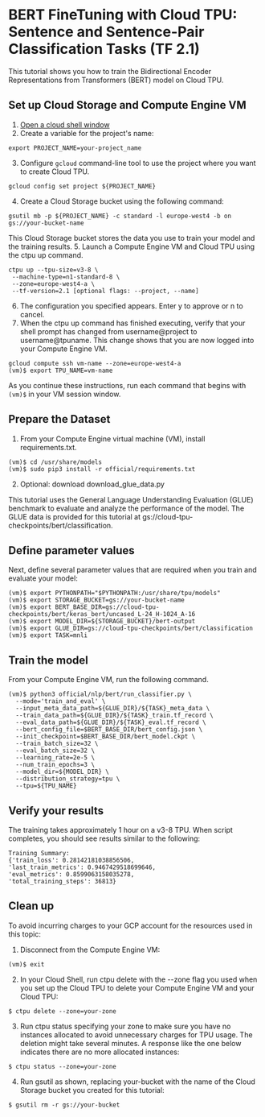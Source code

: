 # BERT FineTuning with Cloud TPU: Sentence and Sentence-Pair Classification Tasks (TF 2.1)
This tutorial shows you how to train the Bidirectional Encoder Representations from Transformers (BERT) model on Cloud TPU.


## Set up Cloud Storage and Compute Engine VM
1. [Open a cloud shell window](https://console.cloud.google.com/?cloudshell=true&_ga=2.11844148.-1612541229.1552429951)
2. Create a variable for the project's name:
```
export PROJECT_NAME=your-project_name
```
3. Configure `gcloud` command-line tool to use the project where you want to create Cloud TPU.
```
gcloud config set project ${PROJECT_NAME}
```
4. Create a Cloud Storage bucket using the following command:
```
gsutil mb -p ${PROJECT_NAME} -c standard -l europe-west4 -b on gs://your-bucket-name
```
This Cloud Storage bucket stores the data you use to train your model and the training results.
5. Launch a Compute Engine VM and Cloud TPU using the ctpu up command.
```
ctpu up --tpu-size=v3-8 \
 --machine-type=n1-standard-8 \
 --zone=europe-west4-a \
 --tf-version=2.1 [optional flags: --project, --name]
```
6. The configuration you specified appears. Enter y to approve or n to cancel.
7. When the ctpu up command has finished executing, verify that your shell prompt has changed from username@project to username@tpuname. This change shows that you are now logged into your Compute Engine VM.
```
gcloud compute ssh vm-name --zone=europe-west4-a
(vm)$ export TPU_NAME=vm-name
```
As you continue these instructions, run each command that begins with `(vm)$` in your VM session window.

## Prepare the Dataset
1. From your Compute Engine virtual machine (VM), install requirements.txt.
```
(vm)$ cd /usr/share/models
(vm)$ sudo pip3 install -r official/requirements.txt
```
2. Optional: download download_glue_data.py

This tutorial uses the General Language Understanding Evaluation (GLUE) benchmark to evaluate and analyze the performance of the model. The GLUE data is provided for this tutorial at gs://cloud-tpu-checkpoints/bert/classification.

## Define parameter values
Next, define several parameter values that are required when you train and evaluate your model:

```
(vm)$ export PYTHONPATH="$PYTHONPATH:/usr/share/tpu/models"
(vm)$ export STORAGE_BUCKET=gs://your-bucket-name
(vm)$ export BERT_BASE_DIR=gs://cloud-tpu-checkpoints/bert/keras_bert/uncased_L-24_H-1024_A-16
(vm)$ export MODEL_DIR=${STORAGE_BUCKET}/bert-output
(vm)$ export GLUE_DIR=gs://cloud-tpu-checkpoints/bert/classification
(vm)$ export TASK=mnli
```

## Train the model
From your Compute Engine VM, run the following command.

```
(vm)$ python3 official/nlp/bert/run_classifier.py \
  --mode='train_and_eval' \
  --input_meta_data_path=${GLUE_DIR}/${TASK}_meta_data \
  --train_data_path=${GLUE_DIR}/${TASK}_train.tf_record \
  --eval_data_path=${GLUE_DIR}/${TASK}_eval.tf_record \
  --bert_config_file=$BERT_BASE_DIR/bert_config.json \
  --init_checkpoint=$BERT_BASE_DIR/bert_model.ckpt \
  --train_batch_size=32 \
  --eval_batch_size=32 \
  --learning_rate=2e-5 \
  --num_train_epochs=3 \
  --model_dir=${MODEL_DIR} \
  --distribution_strategy=tpu \
  --tpu=${TPU_NAME}
```

## Verify your results
The training takes approximately 1 hour on a v3-8 TPU. When script completes, you should see results similar to the following:
```
Training Summary:
{'train_loss': 0.28142181038856506,
'last_train_metrics': 0.9467429518699646,
'eval_metrics': 0.8599063158035278,
'total_training_steps': 36813}
```

## Clean up
To avoid incurring charges to your GCP account for the resources used in this topic:
1. Disconnect from the Compute Engine VM:
```
(vm)$ exit
```
2. In your Cloud Shell, run ctpu delete with the --zone flag you used when you set up the Cloud TPU to delete your Compute Engine VM and your Cloud TPU:
```
$ ctpu delete --zone=your-zone
```
3. Run ctpu status specifying your zone to make sure you have no instances allocated to avoid unnecessary charges for TPU usage. The deletion might take several minutes. A response like the one below indicates there are no more allocated instances:
```
$ ctpu status --zone=your-zone
```
4. Run gsutil as shown, replacing your-bucket with the name of the Cloud Storage bucket you created for this tutorial:
```
$ gsutil rm -r gs://your-bucket
```







